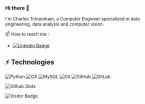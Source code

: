 ### Hi there 👋

I'm Charles Tchuenkam, a Computer Engineer specialized in data engineering, data analysis and computer vision.

📫 How to reach me :
* [![Linkedin Badge](https://img.shields.io/badge/-bhimrazy-blue?style=flat-square&logo=Linkedin&logoColor=white&link=https://www.linkedin.com/in/bhimrazy/)](https://www.linkedin.com/in/bhimrazy/)

## ⚡ Technologies

<!--- just --->
![Python](https://img.shields.io/badge/-Python-black?style=flat-square&logo=Python)
![C#](https://img.shields.io/badge/-CSharp-black?style=flat-square&logo=csharp)
![MySQL](https://img.shields.io/badge/-MySQL-black?style=flat-square&logo=mysql)
![Git](https://img.shields.io/badge/-Git-black?style=flat-square&logo=git)
![GitHub](https://img.shields.io/badge/-GitHub-181717?style=flat-square&logo=github)
![GitLab](https://img.shields.io/badge/-GitLab-181717?style=flat-square&logo=gitlab)

![Github Stats](https://github-readme-stats.vercel.app/api?username=tchuam0215&count_private=true&show_icons=true&include_all_commits=true)

![Visitor Badge](https://komarev.com/ghpvc/?username=tchuam0215&color=green)

<!--
**tchuam0215/tchuam0215** is a ✨ _special_ ✨ repository because its `README.md` (this file) appears on your GitHub profile.

Here are some ideas to get you started:

- 🔭 I’m currently working on ...
- 🌱 I’m currently learning ...
- 👯 I’m looking to collaborate on ...
- 🤔 I’m looking for help with ...
- 💬 Ask me about ...
- 📫 How to reach me: ...
- 😄 Pronouns: ...
- ⚡ Fun fact: ...
-->
